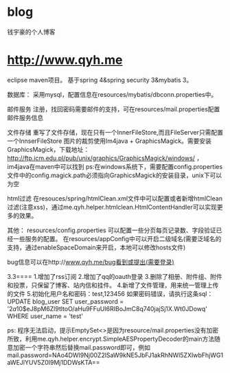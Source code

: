 # blog
钱宇豪的个人博客

# http://www.qyh.me

eclipse maven项目。 
基于spring 4&spring security 3&mybatis 3。

数据库：
采用mysql，配置信息在resources/mybatis/dbconn.properties中。

邮件服务
注册，找回密码需要邮件的支持，可在resources/mail.properties配置邮件服务信息

文件存储
重写了文件存储，现在只有一个InnerFileStore,而且FileServer只需配置一个InnserFileStore
图片的裁剪使用Im4java + GraphicsMagick。需要安装GraphicsMagick，下载地址：http://ftp.icm.edu.pl/pub/unix/graphics/GraphicsMagick/windows/ ，im4java在maven中可以找到
ps:在windows系统下，需要配置config.properties文件中的config.magick.path必须指向GraphicsMagick的安装目录，unix下可以为空

html过滤
在resouces/spring/htmlClean.xml文件中可以配置或者新增htmlClean过滤(注意xss)，通过me.qyh.helper.htmlclean.HtmlContentHandler可以实现更多的效果。

其他：
resources/config.properties 可以配置一些分页每页记录数、字段验证已经一些服务的配置。
在resources/appConfig中可以开启二级域名(需要泛域名的支持，通过enableSpaceDomain来开启，本地可以修改hosts文件)

bug信息可以在http://www.qyh.me/bug看到或提出(需要登录)

3.3====
1.增加了rss订阅
2.增加了qq的oauth登录
3.删除了相册、附件组、附件和投票，只保留了博客、站内信和挂件。
4.新增了文件管理，用来统一管理上传的文件
5.初始化用户名和密码：test,123456
如果密码错误，请执行这条sql：UPDATE blog_user SET user_password = '$2a$10$eJ8pM6Zl9tltoO/aHu9FFuUI6RIBoJmC8q740jajSj1X.Wt0JDowq' WHERE user_name = 'test'

ps:
程序无法启动，提示EmptySet<>是因为resource/mail.properties没有加密所致，利用me.qyh.helper.encrypt.SimpleAESPropertyDecoder的main方法随意加密一个字符串然后替换mail.password即可，例如
mail.password=NAo4DWI9Nj00Z2lSaW9kNE5JbFJ1akRhNWl5ZXIwbFhjWG1aWEJlYUV5Z0I9Mj1DDWsKTA==